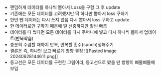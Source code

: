 - 랜덤하게 데이터를 하나씩 뽑아서 Loss를 구함 그 후 update
- 기존에는 모든 데이터를 고려했지만 딱 하나만 뽑아서 loss 구하기
- 한번 뺀 데이터는 다시 쓰지 않음 다시 뽑아서 loss 구하고 update
- 한 데이터로만 구하기 때문에 덜 신중하지만 훨씬 빠름
- 데이터를 다 썼다면 모든 데이터를 다시 주머니에 넣고 다시 하나씩 뽑아서 업데이트(반복학습)
- 충분히 수렴할 때까지 반복, 반복할 횟수(spoch)정해주기
- 결론은 즉, 하나만 보고 빠르게 방향 결정
![[Pasted image 20240628144611.png]]
- 등고선은 모든 데이터를 구현한 그림이라, 등고선으로 봤을 땐 방향이 삐뚤삐뚤해 보임
